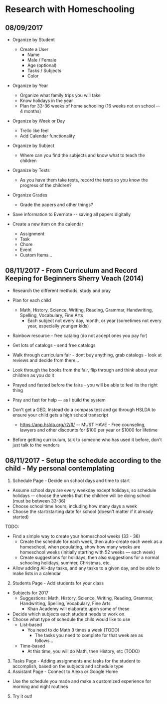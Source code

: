 Research with Homeschooling
===========================

## 08/09/2017

- Organize by Student
  - Create a User
    - Name
    - Male / Female
    - Age (optional)
    - Tasks / Subjects
    - Color

- Organize by Year
  - Organize what family trips you will take
  - Know holidays in the year
  - Plan for 33-36 weeks of home schooling (16 weeks not on school -- 4 months)
- Organize by Week or Day
  - Trello like feel
  - Add Calendar functionality
- Organize by Subject
  - Where can you find the subjects and know what to teach the children
- Organize by Tests
  - As you have them take tests, record the tests so you know the progress of the children?
- Organize Grades
  - Grade the papers and other things?
- Save information to Evernote -- saving all papers digitally

- Create a new item on the calendar
  - Assignment
  - Task
  - Chore
  - Event
  - Custom Items...

## 08/11/2017 - From Curriculum and Record Keeping for Beginners Sherry Veach (2014)

- Research the different methods, study and pray
- Plan for each child
  - Math, History, Science, Writing, Reading, Grammar, Handwriting, Spelling, Vocabulary, Fine Arts
    - Each subject not every day, month, or year (sometimes not every year, especially younger kids)

- Rainbow resource - free catalog (do not accept ones you pay for)
- Get lots of catalogs - send free catalogs
- Walk through curriculum fair - dont buy anything, grab catalogs - look at reviews and decide from there...
- Look through the books from the fair, flip through and think about your children as you do it

- Prayed and fasted before the fairs - you will be able to feel its the right thing
- Pray and fast for help -- as I build the system

- Don't get a GED, Instead do a compass test and go through HSLDA to ensure your child gets a high school transcript
	- https://app.hslda.org/r2/#/ -- MUST HAVE - Free counseling, lawyers and other discounts for $100 per year or $1000 for lifetime

- Before getting curriculum, talk to someone who has used it before, don't just talk to the vendors

## 08/11/2017 - Setup the schedule according to the child - My personal contemplating
1. Schedule Page - Decide on school days and time to start
  - Assume school days are every weekday except holidays, so schedule holidays -- choose the weeks that the children will be doing school (must be between 33-36)
  - Choose school time hours, including how many days a week
  - Choose the start/starting date for school (doesn't matter if it already started)

  TODO:  
  - Find a simple way to create your homeschool weeks (33 - 36)
    - Create the schedule for each week, then auto-create each week as a homeschool, when populating, show how many weeks are homeschool weeks (initially starting with 52 weeks — each week)
    - Create suggestions for holidays, then also suggestions for a normal schooling holidays, summer, Christmas, etc.
  - Allow adding All-day tasks, and any tasks to a given day, and be able to make lists in a calendar

2. Students Page - Add students for your class
  - Subjects for 2017
    - Suggestions: Math, History, Science, Writing, Reading, Grammar, Handwriting, Spelling, Vocabulary, Fine Arts
      - Khan Academy will elaborate upon some of these
  - Decide which subjects each student needs to work on.
  - Choose what type of schedule the child would like to use
    - List-based
      - You need to do Math 3 times a week (TODO)
        - The tasks you need to complete for that week are as follows...
    - Time-based
      - At this time, you will do Math, then History, etc (TODO)
3. Tasks Page - Adding assignments and tasks for the student to accomplish, based on the subjects and schedule type
4. Assistant Page - Connect to Alexa or Google Home
  - Use the schedule you made and make a customized experience for morning and night routines
5. Try it out!
